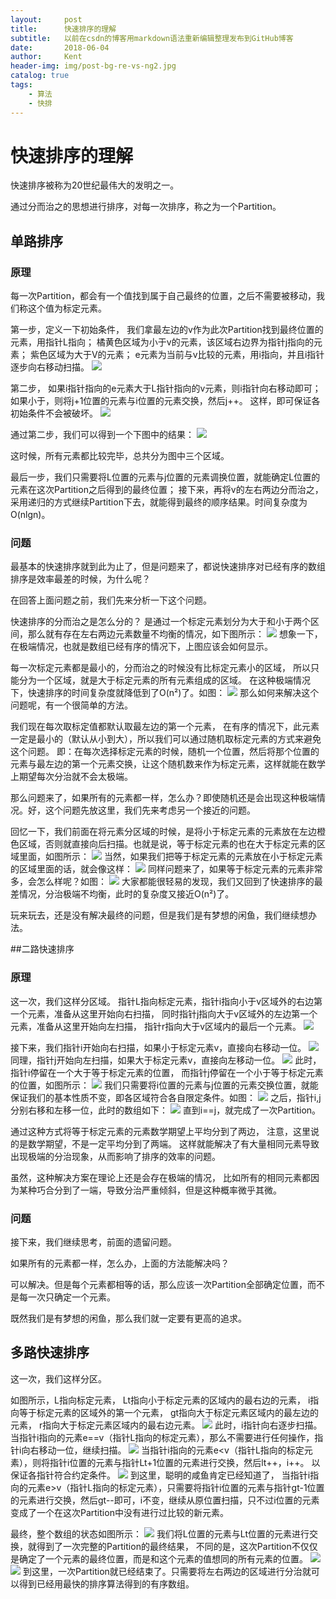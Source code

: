 ```yaml
---
layout:     post
title:      快速排序的理解
subtitle:   以前在csdn的博客用markdown语法重新编辑整理发布到GitHub博客
date:       2018-06-04
author:     Kent
header-img: img/post-bg-re-vs-ng2.jpg
catalog: true
tags:
    - 算法
    - 快排
---
```


# 快速排序的理解

快速排序被称为20世纪最伟大的发明之一。

通过分而治之的思想进行排序，对每一次排序，称之为一个Partition。

## 单路排序

### 原理

每一次Partition，都会有一个值找到属于自己最终的位置，之后不需要被移动，我们称这个值为标定元素。

第一步，定义一下初始条件，
我们拿最左边的v作为此次Partition找到最终位置的元素，用指针L指向；
橘黄色区域为小于v的元素，该区域右边界为指针j指向的元素；
紫色区域为大于V的元素；
e元素为当前与v比较的元素，用i指向，并且i指针逐步向右移动扫描。
![](https://i.loli.net/2018/12/09/5c0d1be37e8cd.png)

第二步，
如果i指针指向的e元素大于L指针指向的v元素，则i指针向右移动即可；
如果小于，则将j+1位置的元素与i位置的元素交换，然后j++。
这样，即可保证各初始条件不会被破坏。
![](https://i.loli.net/2018/12/09/5c0d1bf5be706.png)

通过第二步，我们可以得到一个下图中的结果：
![](https://i.loli.net/2018/12/09/5c0d1c108a45f.png)

这时候，所有元素都比较完毕，总共分为图中三个区域。

最后一步，我们只需要将L位置的元素与j位置的元素调换位置，就能确定L位置的元素在这次Partition之后得到的最终位置；
接下来，再将v的左右两边分而治之，采用递归的方式继续Partition下去，就能得到最终的顺序结果。时间复杂度为O(nlgn)。

### 问题
最基本的快速排序就到此为止了，但是问题来了，都说快速排序对已经有序的数组排序是效率最差的时候，为什么呢？

在回答上面问题之前，我们先来分析一下这个问题。

快速排序的分而治之是怎么分的？
是通过一个标定元素划分为大于和小于两个区间，那么就有存在左右两边元素数量不均衡的情况，如下图所示：
![](https://i.loli.net/2018/12/09/5c0d1c1fcd801.png)
想象一下，在极端情况，也就是数组已经有序的情况下，上图应该会如何显示。

每一次标定元素都是最小的，分而治之的时候没有比标定元素小的区域，
所以只能分为一个区域，就是大于标定元素的所有元素组成的区域。
在这种极端情况下，快速排序的时间复杂度就降低到了O(n²)了。如图：
![](https://i.loli.net/2018/12/09/5c0d1c309ddf3.png)
那么如何来解决这个问题呢，有一个很简单的方法。

我们现在每次取标定值都默认取最左边的第一个元素，
在有序的情况下，此元素一定是最小的（默认从小到大），所以我们可以通过随机取标定元素的方式来避免这个问题。
即：在每次选择标定元素的时候，随机一个位置，然后将那个位置的元素与最左边的第一个元素交换，让这个随机数来作为标定元素，这样就能在数学上期望每次分治就不会太极端。

那么问题来了，如果所有的元素都一样，怎么办？即使随机还是会出现这种极端情况。好，这个问题先放这里，我们先来考虑另一个接近的问题。

回忆一下，我们前面在将元素分区域的时候，是将小于标定元素的元素放在左边橙色区域，否则就直接向后扫描。也就是说，等于标定元素的也在大于标定元素的区域里面，如图所示：
![](https://i.loli.net/2018/12/09/5c0d1ca5cb405.png)
当然，如果我们把等于标定元素的元素放在小于标定元素的区域里面的话，就会像这样：
![](https://i.loli.net/2018/12/09/5c0d1cb94384e.png)
同样问题来了，如果等于标定元素的元素非常多，会怎么样呢？如图：
![](https://i.loli.net/2018/12/09/5c0d1ccc4b817.png)
大家都能很轻易的发现，我们又回到了快速排序的最差情况，分治极端不均衡，此时的复杂度又接近O(n²)了。

玩来玩去，还是没有解决最终的问题，但是我们是有梦想的闲鱼，我们继续想办法。

##二路快速排序

### 原理
这一次，我们这样分区域。
指针L指向标定元素，指针i指向小于v区域外的右边第一个元素，准备从这里开始向右扫描，
同时指针j指向大于v区域外的左边第一个元素，准备从这里开始向左扫描，
指针r指向大于v区域内的最后一个元素。
![](https://i.loli.net/2018/12/09/5c0d1d04175c7.png)

接下来，我们指针i开始向右扫描，如果小于标定元素v，直接向右移动一位。
![](https://i.loli.net/2018/12/09/5c0d1d17d13a6.png)
同理，指针j开始向左扫描，如果大于标定元素v，直接向左移动一位。
![](https://i.loli.net/2018/12/09/5c0d1d2e02df3.png)
此时，指针i停留在一个大于等于标定元素的位置，
而指针j停留在一个小于等于标定元素的位置，如图所示：
![](https://i.loli.net/2018/12/09/5c0d1d3d577d3.png)
我们只需要将i位置的元素与j位置的元素交换位置，就能保证我们的基本性质不变，即各区域符合各自限定条件。如图：
![](https://i.loli.net/2018/12/09/5c0d1d528347d.png)
之后，指针i,j分别右移和左移一位，此时的数组如下：
![](https://i.loli.net/2018/12/09/5c0d1d666425d.png)
直到i==j，就完成了一次Partition。

通过这种方式将等于标定元素的元素数学期望上平均分到了两边，
注意，这里说的是数学期望，不是一定平均分到了两端。
这样就能解决了有大量相同元素导致出现极端的分治现象，从而影响了排序的效率的问题。

虽然，这种解决方案在理论上还是会存在极端的情况，
比如所有的相同元素都因为某种巧合分到了一端，导致分治严重倾斜，但是这种概率微乎其微。

### 问题
接下来，我们继续思考，前面的遗留问题。

如果所有的元素都一样，怎么办，上面的方法能解决吗？

可以解决。但是每个元素都相等的话，那么应该一次Partition全部确定位置，而不是每一次只确定一个元素。

既然我们是有梦想的闲鱼，那么我们就一定要有更高的追求。

## 多路快速排序

这一次，我们这样分区。

如图所示，L指向标定元素，
Lt指向小于标定元素的区域内的最右边的元素，
i指向等于标定元素的区域外的第一个元素，
gt指向大于标定元素区域内的最左边的元素，
r指向大于标定元素区域内的最右边元素。
![](https://i.loli.net/2018/12/09/5c0d1d97972b8.png)
此时，i指针向右逐步扫描。
当指针i指向的元素e==v（指针L指向的标定元素），那么不需要进行任何操作，指针i向右移动一位，继续扫描。
![](https://i.loli.net/2018/12/09/5c0d1da40a656.png)
当指针i指向的元素e<v（指针L指向的标定元素），则将指针i位置的元素与指针Lt+1位置的元素进行交换，然后lt++，i++。
以保证各指针符合约定条件。
![](https://i.loli.net/2018/12/09/5c0d1dbcee152.png)
到这里，聪明的咸鱼肯定已经知道了，
当指针i指向的元素e>v（指针L指向的标定元素），只需要将指针i位置的元素与指针gt-1位置的元素进行交换，然后gt--即可，i不变，继续从原位置扫描，只不过i位置的元素变成了一个在这次Partition中没有进行过比较的新元素。

最终，整个数组的状态如图所示：
![](https://i.loli.net/2018/12/09/5c0d1deacb4df.png)
我们将L位置的元素与Lt位置的元素进行交换，就得到了一次完整的Partition的最终结果，
不同的是，这次Partition不仅仅是确定了一个元素的最终位置，而是和这个元素的值想同的所有元素的位置。
![](https://i.loli.net/2018/12/09/5c0d1e116f20a.png)
![](https://i.loli.net/2018/12/09/5c0d1e26e1c7f.png)
到这里，一次Partition就已经结束了。只需要将左右两边的区域进行分治就可以得到已经用最快的排序算法得到的有序数组。


